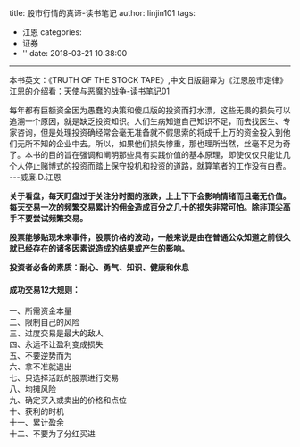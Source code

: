 title: 股市行情的真谛-读书笔记
author: linjin101
tags:
  - 江恩
categories:
  - 证券
  - ''
date: 2018-03-21 10:38:00
---
本书英文：《TRUTH OF THE STOCK TAPE》,中文旧版翻译为《江恩股市定律》  
江恩的介绍看：[天使与恶魔的战争-读书笔记01](http://linjin101.com/2017/09/24/%E5%A4%A9%E4%BD%BF%E4%B8%8E%E6%81%B6%E9%AD%94%E7%9A%84%E6%88%98%E4%BA%89/)  

  每年都有巨额资金因为愚蠢的决策和傻瓜版的投资而打水漂，这些无畏的损失可以追溯一个原因，就是缺乏投资知识。人们生病知道自己知识不足，而去找医生、专家咨询，但是处理投资确经常会毫无准备就不假思索的将成千上万的资金投入到他们无所不知的企业中去。所以，如果他们损失惨重，那也理所当然，丝毫不足为奇了。本书的目的旨在强调和阐明那些具有实践价值的基本原理，即使仅仅只能让几个人停止赌博式的投资而踏上保守投机和投资的道路，就算笔者的工作没有白费。  ---威廉.D.江恩  
  
  **关于看盘，每天盯盘过于关注分时图的涨跌，上上下下会影响情绪而且毫无价值。每天交易一次的频繁交易累计的佣金造成百分之几十的损失非常可怕。除非顶尖高手不要尝试频繁交易。**  
  
   **股票能够贴现未来事件，股票价格的波动，一般来说是由在普通公众知道之前很久就已经存在的诸多因素说造成的结果或产生的影响。** 
   
   **投资者必备的素质：耐心、勇气、知识、健康和休息**  
    
#### 成功交易12大规则：    
 一、所需资金本量  
 二、限制自己的风险  
 三、过度交易是最大的敌人  
 四、永远不让盈利变成损失  
 五、不要逆势而为  
 六、拿不准就退出  
 七、只选择活跃的股票进行交易  
 八、均摊风险  
 九、确定买入或卖出的价格和点位  
 十、获利的时机  
 十一、累计盈余  
 十二、不要为了分红买进
